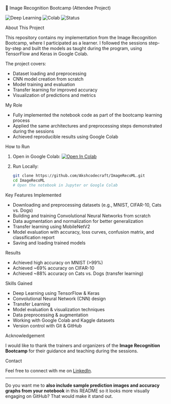 


🚀 Image Recognition Bootcamp (Attendee Project)

![Deep Learning](https://img.shields.io/badge/DeepLearning-TensorFlow-green?style=flat-square)
![Colab](https://img.shields.io/badge/Google-Colab-yellow?logo=google-colab\&style=flat-square)
![Status](https://img.shields.io/badge/Status-Completed-blue?style=flat-square)

About This Project

This repository contains my implementation from the Image Recognition Bootcamp, where I participated as a learner.
I followed the sessions step-by-step and built the models as taught during the program, using TensorFlow and Keras in Google Colab.

The project covers:

* Dataset loading and preprocessing
* CNN model creation from scratch
* Model training and evaluation
* Transfer learning for improved accuracy
* Visualization of predictions and metrics

My Role

* Fully implemented the notebook code as part of the bootcamp learning process
* Applied the same architectures and preprocessing steps demonstrated during the sessions
* Achieved reproducible results using Google Colab

 How to Run

1. Open in Google Colab:
   [![Open In Colab](https://colab.research.google.com/assets/colab-badge.svg)](https://colab.research.google.com/github/Akshcodecraft/ImageRecoML/blob/main/Image_Recognition_BootCamp.ipynb)

2. Run Locally:

   ```bash
   git clone https://github.com/Akshcodecraft/ImageRecoML.git
   cd ImageRecoML
   # Open the notebook in Jupyter or Google Colab
   ```

Key Features Implemented

* Downloading and preprocessing datasets (e.g., MNIST, CIFAR-10, Cats vs. Dogs)
* Building and training Convolutional Neural Networks from scratch
* Data augmentation and normalization for better generalization
* Transfer learning using MobileNetV2
* Model evaluation with accuracy, loss curves, confusion matrix, and classification report
* Saving and loading trained models

 Results

* Achieved high accuracy on MNIST (>99%)
* Achieved ~69% accuracy on CIFAR-10
* Achieved ~88% accuracy on Cats vs. Dogs (transfer learning)

 Skills Gained

* Deep Learning using TensorFlow & Keras
* Convolutional Neural Network (CNN) design
* Transfer Learning
* Model evaluation & visualization techniques
* Data preprocessing & augmentation
* Working with Google Colab and Kaggle datasets
* Version control with Git & GitHub

Acknowledgement

I would like to thank the trainers and organizers of the **Image Recognition Bootcamp** for their guidance and teaching during the sessions.

Contact

Feel free to connect with me on [LinkedIn](https://www.linkedin.com/in/akshaya-r-7246172b7).

---

Do you want me to **also include sample prediction images and accuracy graphs from your notebook** in this README so it looks more visually engaging on GitHub? That would make it stand out.


